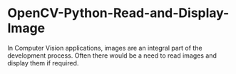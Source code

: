 # OpenCV-Python-Read-and-Display-Image
In Computer Vision applications, images are an integral part of the development process. Often there would be a need to read images and display them if required.
